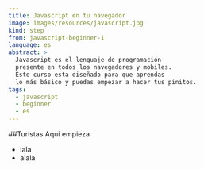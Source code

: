 ```yaml
---
title: Javascript en tu navegador
image: images/resources/javascript.jpg
kind: step
from: javascript-beginner-1
language: es
abstract: >
  Javascript es el lenguaje de programación 
  presente en todos los navegadores y mobiles.
  Este curso esta diseñado para que aprendas
  lo más básico y puedas empezar a hacer tus pinitos.
tags:
  - javascript
  - beginner
  - es
---
```


##Turistas
Aqui empieza

- lala
- alala